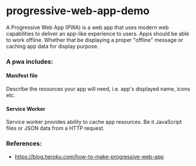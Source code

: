 # progressive-web-app-demo
A Progressive Web App (PWA) is a web app that uses modern web capabilities to deliver an app-like experience to users. Apps should be able to work offline. Whether that be displaying a proper "offline" message or caching app data for display purpose.

### A pwa includes:
#### Manifest file
Describe the resources your app will need, i.e. app's displayed name, icons etc.

#### Service Worker
Service worker provides ability to cache app resources. Be it JavaScript files or JSON data from a HTTP request.

### References:
- https://blog.heroku.com/how-to-make-progressive-web-app
